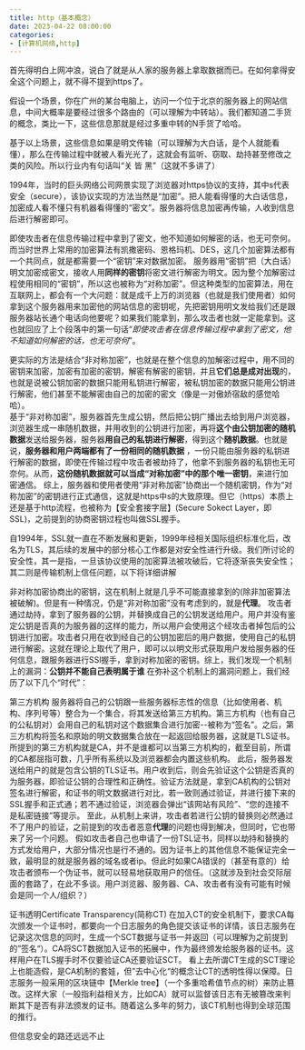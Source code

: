 ```yaml
---
title: http（基本概念）
date: 2023-04-22 08:00:00
categories: 
- [计算机网络,http]
---
```




首先得明白上网冲浪，说白了就是从人家的服务器上拿取数据而已。在如何拿得安全这个问题上，就不得不提到https了。

假设一个场景，你在广州的某台电脑上，访问一个位于北京的服务器上的网站信息，中间大概率是要经过很多个路由的（可以理解为中转站）。我们都知道二手货的概念，类比一下，这些信息那就是经过多重中转的N手货了哈哈。

基于以上场景，这些信息如果是明文传输（可以理解为大白话，是个人就能看懂），那么在传输过程中就被人看光光了，这就会有监听、窃取、劫持甚至修改之类的风险。所以行业内有句话叫“关 皆 黑”（这就不多讲了）

1994年，当时的巨头网络公司网景实现了浏览器对https协议的支持，其中s代表安全（secure），该协议实现的方法当然是“加密”。把人能看得懂的大白话信息，加密成人看不懂只有机器看得懂的“密文”。服务器将信息加密再传输，人收到信息后进行解密即可。

即使攻击者在信息传输过程中拿到了密文，他不知道如何解密的话，也无可奈何。而当时世界上常用的加密算法有凯撒密码、恩格玛机、DES，这几个加密算法都有一个共同点，就是都需要一个“密钥”来对数据加密。
服务器用“密钥”把（大白话）明文加密成密文，接收人用**同样的密钥**将密文进行解密为明文。因为整个加解密过程使用相同的“密钥”，所以这也被称为“对称加密”。但这种类型的加密算法，用在互联网上，都会有一个大问题：就是成千上万的浏览器（也就是我们使用者）如何拿到这个服务器用来加密他的网站信息的密钥呢，先把密钥用明文发给我们还是跟服务器站长通个电话向他要呢？如果我们能拿到，那么攻击者也就一定能拿到。这也就回应了上个段落中的第一句话“*即使攻击者在信息传输过程中拿到了密文，他不知道如何解密的话，也无可奈何*”。

更实际的方法是结合“非对称加密”，也就是在整个信息的加解密过程中，用不同的密钥来加密，加密有加密的密钥，解密有解密的密钥，并且**它们总是成对出现**的，也就是说被公钥加密的数据只能用私钥进行解密，被私钥加密的数据只能用公钥进行解密，他们甚至不能解密由自己的加密的密文（像是一对傲娇宿敌的感觉哈哈）。  
基于“非对称加密”，服务器首先生成公钥，然后把公钥广播出去给到用户浏览器，浏览器生成一串随机数据，并用收到的公钥进行加密，再将**这个由公钥加密的随机数据**发送给服务器，服务器**用自己的私钥进行解密**，得到这个**随机数据**。也就是说，**服务器和用户两端都有了一份相同的随机数据**
，一份只能由服务器的私钥进行解密的数据，即使在传输过程中攻击者被劫持了，他拿不到服务器的私钥也无可奈何。从而，**这份随机数据就可以当成“对称加密”中的那个唯一密钥**，来进行加密通信。
综上，服务器和使用者使用“非对称加密”协商出一个随机密钥，作为“对称加密”的密钥进行正式通信，这就是https中s的大致原理。但它（https）本质上还是基于http流程，也被称为【安全套接字层】(Secure Sokect Layer，即SSL)，之前提到的协商密钥过程也叫做SSL握手。



自1994年，SSL就一直在不断发展和更新，1999年经相关国际组织标准化后，改名为TLS，其后续的发展中的部分核心工作都是对安全性进行升级。我们所讨论的安全性，其一是指，一旦该协议使用的加密算法被攻破后，它将逐渐丧失安全性；其二则是传输机制上信任问题，以下将详细讲解


非对称加密协商出的密钥，这在机制上就是几乎不可能直接拿到的(除非加密算法被破解)。但是有一种情况，仍是“非对称加密”没有考虑到的，就是**代理**。
攻击者通过劫持，拿到了服务器的公钥，并替换成自己的公钥发送给用户。用户并没有鉴定公钥是否真的为服务器的这样的能力，所以用户会使用这个经攻击者掉包后的公钥进行加密。攻击者只用在收到经自己的公钥加密后的用户数据，使用自己的私钥进行解密。这就在理论上取代了用户，即可以以明文形式获取用户发给服务器的任何信息，跟服务器进行SSl握手，拿到对称加密的密钥。综上，我们发现一个机制上的漏洞：**公钥并不能自己表明属于谁**
在弥补这个机制上的漏洞问题上，我们经历了以下几个“时代”：

第三方机构
服务器将自己的公钥跟一些服务器标志性的信息（比如使用者、机构、序列号等）整合为一个集合，将其发送给第三方机构。第三方机构（也有自己的公私钥对）会用自己的私钥对这个数据集合进行加密--被称为“签名”。之后，第三方机构将签名和原始的明文数据集合放在一起返回给服务器，这就是TLS证书。所提到的第三方机构就是CA，并不是谁都可以当第三方机构的，截至目前，所谓的CA都屈指可数，几乎所有系统以及浏览器都会内置这些机构。
此后，服务器发送给用户的就是包含公钥的TLS证书。用户收到后，则会先验证这个公钥是否真的为服务器，即验证公钥的合理性和正确性。验证方法就是，拿到CA机构的公钥对签名进行解密，和证书的明文数据进行对比，若一致则通过验证，并进行接下来的SSL握手和正式通；若不通过验证，浏览器会弹出“该网站有风险”、“您的连接不是私密链接”等提示。
至此，从机制上来讲，攻击者若进行公钥的替换则必然通过不了用户的验证，之前提到的攻击者恶意**代理**的问题也得到解决，但同时，它也带来了另一个问题。
假如攻击者自己也申请了一份TSL证书，同样以劫持和替换的方式发给用户，大部分情况也是行不通的。因为证书上的其他信息不能保证完全一致，最明显的就是服务器的域名或者ip。但此时如果CA错误的（甚至有意的）给攻击者颁布一个伪证书，就可以轻易地获取用户的信任。（这就涉及到社会交际层面的套路了，在此不多谈。用户浏览器、服务器、CA、攻击者有没有可能有时候会是同一个人/组织？）

证书透明Certificate Transparency(简称CT)
在加入CT的安全机制下，要求CA每次颁发一个证书时，都要向一个日志服务的角色提交该证书的详情，该日志服务在记录这次信息的同时，生成一个SCT数据与证书一并返回（可以理解为之前提到的”签名“）。CA将SCT数据加入证书的拓展中，作为最终颁发给服务器的证书。这样用户在TLS握手时不仅要验证CA还要验证SCT。
看上去所谓CT生成的SCT理论上也能造假，是CA机制的套娃，但”去中心化“的概念让CT的透明性得以保障。日志服务一般采用的区块链中【Merkle tree】（一个多重哈希值节点的树）来防止篡改。这样大家（一般指利益相关方，比如CA）就可以监督该日志有无被篡改来判断其下是否有非法颁发的证书。随着这么多年的努力，该CT机制也得到全球范围的推行。

但信息安全的路还远远不止
